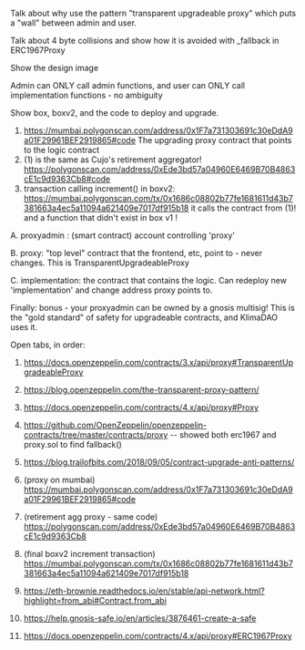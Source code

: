 Talk about why use the pattern "transparent upgradeable proxy" which puts a "wall" between admin and user. 

Talk about 4 byte collisions and show how it is avoided with _fallback in ERC1967Proxy

Show the design image

Admin can ONLY call admin functions, and user can ONLY call implementation functions - no ambiguity


Show box, boxv2, and the code to deploy and upgrade.

1. https://mumbai.polygonscan.com/address/0x1F7a731303691c30eDdA9a01F29961BEF2919865#code
 	The upgrading proxy contract that points to the logic contract
 2. (1) is the same as Cujo's retirement aggregator! 
 	https://polygonscan.com/address/0xEde3bd57a04960E6469B70B4863cE1c9d9363Cb8#code
 3. transaction calling increment() in boxv2: 
 	https://mumbai.polygonscan.com/tx/0x1686c08802b77fe1681611d43b7381663a4ec5a11094a621409e7017df915b18
   it calls the contract from (1)! and a function that didn't exist in box v1 !
   
   
   
   
A. proxyadmin : (smart contract) account controlling 'proxy'

B. proxy: "top level" contract that the frontend, etc, point to - never changes. This is TransparentUpgradeableProxy

C. implementation: the contract that contains the logic. Can redeploy new 'implementation' and change address proxy points to.


Finally: bonus - your proxyadmin can be owned by a gnosis multisig! This is the "gold standard" of safety for upgradeable contracts, and KlimaDAO uses it.


Open tabs, in order:
1. https://docs.openzeppelin.com/contracts/3.x/api/proxy#TransparentUpgradeableProxy

2. https://blog.openzeppelin.com/the-transparent-proxy-pattern/

3. https://docs.openzeppelin.com/contracts/4.x/api/proxy#Proxy

4. https://github.com/OpenZeppelin/openzeppelin-contracts/tree/master/contracts/proxy
	-- showed both erc1967 and proxy.sol to find fallback()

5. https://blog.trailofbits.com/2018/09/05/contract-upgrade-anti-patterns/

6. (proxy on mumbai) https://mumbai.polygonscan.com/address/0x1F7a731303691c30eDdA9a01F29961BEF2919865#code

7. (retirement agg proxy - same code) https://polygonscan.com/address/0xEde3bd57a04960E6469B70B4863cE1c9d9363Cb8

8. (final boxv2 increment transaction) https://mumbai.polygonscan.com/tx/0x1686c08802b77fe1681611d43b7381663a4ec5a11094a621409e7017df915b18

9. https://eth-brownie.readthedocs.io/en/stable/api-network.html?highlight=from_abi#Contract.from_abi

10. https://help.gnosis-safe.io/en/articles/3876461-create-a-safe

11. https://docs.openzeppelin.com/contracts/4.x/api/proxy#ERC1967Proxy



